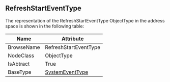 <!-- objecttype -->
## RefreshStartEventType

The representation of the RefreshStartEventType ObjectType in the address space is shown in the following table:  

|Name|Attribute|
|---|---|
|BrowseName|RefreshStartEventType|
|NodeClass|ObjectType|
|IsAbtract|True|
|BaseType|[SystemEventType](../../../Part5/ObjectTypes/SystemEventType/readme.md)|

